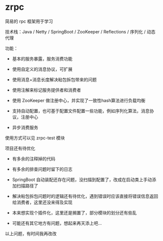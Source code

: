 # zrpc
简易的 rpc 框架用于学习

技术栈：Java / Netty / SpringBoot /  ZooKeeper / Reflections / 序列化 / 动态代理

功能：

* 基本的服务暴露，服务消费功能

* 使用自定义的消息协议，可扩展
* 使用消息+消息长度解决粘包拆包带来的问题

* 使用注解来标记服务提供者和消费者

* 使用 ZooKeeper 做注册中心，并实现了一致性hash算法进行负载均衡

* 支持自动配置，也可基于配置文件配置一些功能，例如序列化算法，消息协议，注册中心

* 异步消费服务 

使用方式可以见 zrpc-test 模块

项目还有待优化

* 有多余的注释掉的代码

* 有多余的排查问题时留下的日志
* SpringBoot 自动装配还存在问题，没扫描到配置了，改成在启动类上手动添加扫描路径了
* 解决粘包拆包问题时的逻辑还有待优化，遇到错误时应该直接将错误信息返回给消费者，这里还没来得及实现
* 本来想实现个插件化，这里还是搁置了，部分模块的划分还有些乱
* 可能还有其它地方有问题，想起来再天添上吧...

以上问题，有时间我再改改

